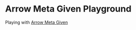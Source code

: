 # Arrow Meta Given Playground

Playing with [Arrow Meta Given](https://github.com/arrow-kt/arrow-meta/pull/827)
